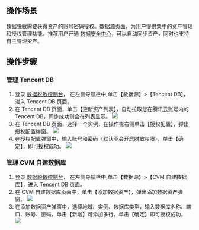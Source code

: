 ## 操作场景
数据脱敏需要获得资产的账号密码授权。数据源页面，为用户提供集中的资产管理和授权管理功能。推荐用户开通 [数据安全中心](https://cloud.tencent.com/document/product/1087/56736)，可以自动同步资产，同时也支持自主管理资产。


## 操作步骤
### 管理 Tencent DB
1. 登录 [数据脱敏控制台](https://console.cloud.tencent.com/dmask/auth)， 在左侧导航栏中,单击【数据源】>【Tencent DB】，进入 Tencent DB 页面。
2. 在 Tencent DB 页面，单击【更新资产列表】，自动拉取您在腾讯云账号内的 Tencent DB，同步成功则会在列表显示。
![](https://main.qcloudimg.com/raw/384d5ba129b29826589ffa0d04fd2dfb.png)
3. 在 Tencent DB 页面，选择一个实例，在操作栏右侧单击【授权配置】，弹出授权配置弹窗。
![](https://main.qcloudimg.com/raw/fd67ba2d78d60bfa702604295529181a.png)
4. 在授权配置弹窗中，输入账号和密码（默认不会开启脱敏权限），单击【确定】，即可授权成功。
![](https://main.qcloudimg.com/raw/15f939485b9100476f809d7706b78994.png)


### 管理 CVM 自建数据库
1. 登录 [数据脱敏控制台](https://console.cloud.tencent.com/dmask/auth)， 在左侧导航栏中,单击【数据源】>【CVM 自建数据库】，进入 Tencent DB 页面。
2. 在 CVM 自建数据库页面中，单击【添加数据资产】，弹出添加数据资产弹窗。
![](https://main.qcloudimg.com/raw/4ec298322d1d1d25b75f6eeae7411235.png)
3. 在添加数据资产弹窗中，选择地域、实例、数据库类型，输入数据库名称、端口、账号、密码，单击【新增】可添加多行，单击【确定】即可授权成功。
![](https://main.qcloudimg.com/raw/7397eaec8e2cdee13b505008b7504098.png)


